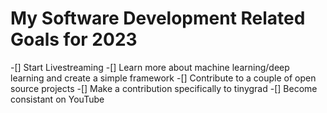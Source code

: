 # My Software Development Related Goals for 2023

-[] Start Livestreaming
-[] Learn more about machine learning/deep learning and create a simple framework
-[] Contribute to a couple of open source projects
-[] Make a contribution specifically to tinygrad
-[] Become consistant on YouTube
